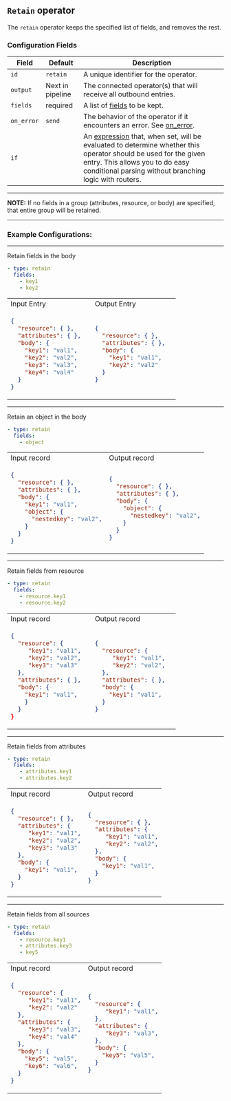 ## `Retain` operator

The `retain` operator keeps the specified list of fields, and removes the rest.

### Configuration Fields

| Field      | Default          | Description |
| ---        | ---              | ---         |
| `id`       | `retain`         | A unique identifier for the operator. |
| `output`   | Next in pipeline | The connected operator(s) that will receive all outbound entries. |
| `fields`   | required         | A list of [fields](/docs/types/field.md) to be kept. |
| `on_error` | `send`           | The behavior of the operator if it encounters an error. See [on_error](/docs/types/on_error.md). |
| `if`       |                  | An [expression](/docs/types/expression.md) that, when set, will be evaluated to determine whether this operator should be used for the given entry. This allows you to do easy conditional parsing without branching logic with routers. |
<hr>
<b>NOTE:</b> If no fields in a group (attributes, resource, or body) are specified, that entire group will be retained.
<hr>

### Example Configurations:

<hr>
Retain fields in the body

```yaml
- type: retain
  fields:
    - key1
    - key2
```

<table>
<tr><td> Input Entry </td> <td> Output Entry </td></tr>
<tr>
<td>

```json
{
  "resource": { },
  "attributes": { },  
  "body": {
    "key1": "val1",
    "key2": "val2",
    "key3": "val3",
    "key4": "val4"
  }
}
```

</td>
<td>

```json
{
  "resource": { },
  "attributes": { },  
  "body": {
    "key1": "val1",
    "key2": "val2"
  }
}
```

</td>
</tr>
</table>

<hr>
Retain an object in the body

```yaml
- type: retain
  fields:
    - object
```

<table>
<tr><td> Input record </td> <td> Output record </td></tr>
<tr>
<td>

```json
{
  "resource": { },
  "attributes": { },  
  "body": {
    "key1": "val1",
    "object": {
      "nestedkey": "val2",
    }
  }
}
```

</td>
<td>

```json
{
  "resource": { },
  "attributes": { },  
  "body": {
    "object": {
      "nestedkey": "val2",
    }
  }
}
```

</td>
</tr>
</table>

<hr>
Retain fields from resource

```yaml
- type: retain
  fields:
    - resource.key1
    - resource.key2
```

<table>
<tr><td> Input record </td> <td> Output record </td></tr>
<tr>
<td>

```json
{
  "resource": { 
     "key1": "val1",
     "key2": "val2",
     "key3": "val3"
  },
  "attributes": { },  
  "body": {
    "key1": "val1",
    }
  }
}
```

</td>
<td>

```json
{
  "resource": { 
     "key1": "val1",
     "key2": "val2",
  },
  "attributes": { },  
  "body": { 
    "key1": "val1",
  }
}
```

</td>
</tr>
</table>

<hr>
Retain fields from attributes

```yaml
- type: retain
  fields:
    - attributes.key1
    - attributes.key2
```

<table>
<tr><td> Input record </td> <td> Output record </td></tr>
<tr>
<td>

```json
{
  "resource": { },
  "attributes": { 
     "key1": "val1",
     "key2": "val2",
     "key3": "val3"
  },  
  "body": { 
    "key1": "val1",
  }
}
```

</td>
<td>

```json
{
  "resource": { },
  "attributes": { 
     "key1": "val1",
     "key2": "val2",
  },  
  "body": { 
    "key1": "val1",
  }
}
```

</td>
</tr>
</table>

<hr>
Retain fields from all sources

```yaml
- type: retain
  fields:
    - resource.key1
    - attributes.key3
    - key5
```

<table>
<tr><td> Input record </td> <td> Output record </td></tr>
<tr>
<td>

```json
{
  "resource": { 
     "key1": "val1",
     "key2": "val2"
  },
  "attributes": { 
     "key3": "val3",
     "key4": "val4"
  },  
  "body": { 
    "key5": "val5",
    "key6": "val6",
  }
}
```

</td>
<td>

```json
{
  "resource": { 
     "key1": "val1",
  },
  "attributes": { 
     "key3": "val3",
  },  
  "body": { 
    "key5": "val5",
  }
}
```

</td>
</tr>
</table>